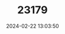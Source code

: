 ---
title: "23179"
category: "Zaglossus bruijnii"
draft: false
date: 2024-02-22 13:03:50
languages:
  English: ["Long-beaked Echidna", "Long-nosed Echidna", "Long-nosed Spiny Anteater", "New Guinea Long-nosed Echidna", "Western Long-beaked Echidna"]
  French: ["Echidné À Bec Courbe", "Echidné À Nez Long", "Echidné De Nouvelle-guinée"]
  Spanish; Castilian: ["Echidnos Narilargos", "Equidna De Nueva Guinea"]
---